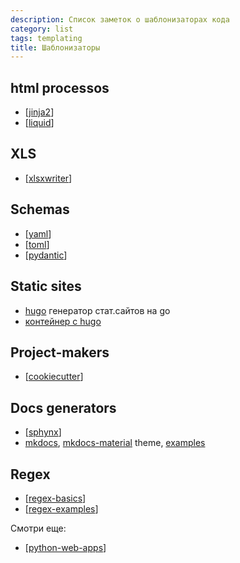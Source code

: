 ```yaml
---
description: Список заметок о шаблонизаторах кода
category: list
tags: templating
title: Шаблонизаторы
---
```

## html processos

- [[jinja2]]
- [[liquid]]

## XLS

- [[xlsxwriter]]

## Schemas

- [[yaml]]
- [[toml]]
- [[pydantic]]

## Static sites

- [hugo](https://gohugo.io/) генератор стат.сайтов на go
- [контейнер с hugo](https://hub.docker.com/r/klakegg/hugo/)

## Project-makers

- [[cookiecutter]]

## Docs generators

- [[sphynx]]
- [mkdocs](https://github.com/mkdocs/mkdocs), [mkdocs-material](https://github.com/squidfunk/mkdocs-material) theme, [examples](https://squidfunk.github.io/mkdocs-material/)

## Regex

- [[regex-basics]]
- [[regex-examples]]

Смотри еще:

- [[python-web-apps]]

[//begin]: # "Autogenerated link references for markdown compatibility"
[jinja2]: ../notes/jinja2 "Jinja2 python"
[liquid]: ../notes/liquid "Liquid"
[xlsxwriter]: ../notes/xlsxwriter "Пакет для создания xlsx файлов на python. xlswxriter"
[yaml]: ../notes/yaml "Yaml"
[toml]: ../notes/toml "Toml"
[pydantic]: ../notes/pydantic "Pydantic"
[cookiecutter]: ../notes/cookiecutter "Cookiecutter python"
[sphynx]: ../notes/sphynx "sphynx templates"
[regex-basics]: ../notes/regex-basics "Основы регулярных выражений"
[regex-examples]: ../notes/regex-examples "Примеры использования модуля re в python"
[python-web-apps]: ../notes/python-web-apps "Pyhon web app"
[//end]: # "Autogenerated link references"